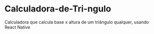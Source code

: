 # Calculadora-de-Tri-ngulo
Calculadora que calcula base x altura de um triângulo qualquer, usando React Native
